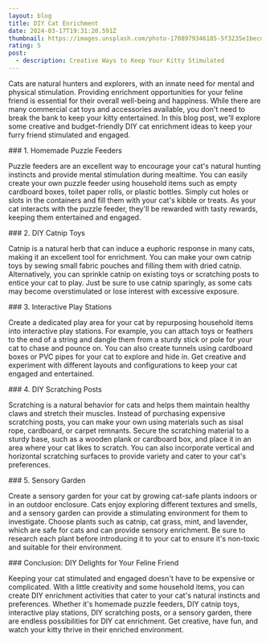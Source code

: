 ```yaml
---
layout: blog
title: DIY Cat Enrichment
date: 2024-03-17T19:31:20.591Z
thumbnail: https://images.unsplash.com/photo-1708979346185-5f3235e1becd?w=800&auto=format&fit=crop&q=60&ixlib=rb-4.0.3&ixid=M3wxMjA3fDB8MHxzZWFyY2h8MzZ8fGNhdHMlMjBwbGF5JTIwd2l0aCUyMHRveXxlbnwwfHwwfHx8MA%3D%3D
rating: 5
post:
  - description: Creative Ways to Keep Your Kitty Stimulated
---
```




Cats are natural hunters and explorers, with an innate need for mental
and physical stimulation. Providing enrichment opportunities for your
feline friend is essential for their overall well-being and happiness.
While there are many commercial cat toys and accessories available, you
don\'t need to break the bank to keep your kitty entertained. In this
blog post, we\'ll explore some creative and budget-friendly DIY cat
enrichment ideas to keep your furry friend stimulated and engaged.

\### 1. Homemade Puzzle Feeders

Puzzle feeders are an excellent way to encourage your cat\'s natural
hunting instincts and provide mental stimulation during mealtime. You
can easily create your own puzzle feeder using household items such as
empty cardboard boxes, toilet paper rolls, or plastic bottles. Simply
cut holes or slots in the containers and fill them with your cat\'s
kibble or treats. As your cat interacts with the puzzle feeder, they\'ll
be rewarded with tasty rewards, keeping them entertained and engaged.

\### 2. DIY Catnip Toys

Catnip is a natural herb that can induce a euphoric response in many
cats, making it an excellent tool for enrichment. You can make your own
catnip toys by sewing small fabric pouches and filling them with dried
catnip. Alternatively, you can sprinkle catnip on existing toys or
scratching posts to entice your cat to play. Just be sure to use catnip
sparingly, as some cats may become overstimulated or lose interest with
excessive exposure.

\### 3. Interactive Play Stations

Create a dedicated play area for your cat by repurposing household items
into interactive play stations. For example, you can attach toys or
feathers to the end of a string and dangle them from a sturdy stick or
pole for your cat to chase and pounce on. You can also create tunnels
using cardboard boxes or PVC pipes for your cat to explore and hide in.
Get creative and experiment with different layouts and configurations to
keep your cat engaged and entertained.

\### 4. DIY Scratching Posts

Scratching is a natural behavior for cats and helps them maintain
healthy claws and stretch their muscles. Instead of purchasing expensive
scratching posts, you can make your own using materials such as sisal
rope, cardboard, or carpet remnants. Secure the scratching material to a
sturdy base, such as a wooden plank or cardboard box, and place it in an
area where your cat likes to scratch. You can also incorporate vertical
and horizontal scratching surfaces to provide variety and cater to your
cat\'s preferences.

\### 5. Sensory Garden

Create a sensory garden for your cat by growing cat-safe plants indoors
or in an outdoor enclosure. Cats enjoy exploring different textures and
smells, and a sensory garden can provide a stimulating environment for
them to investigate. Choose plants such as catnip, cat grass, mint, and
lavender, which are safe for cats and can provide sensory enrichment. Be
sure to research each plant before introducing it to your cat to ensure
it\'s non-toxic and suitable for their environment.

\### Conclusion: DIY Delights for Your Feline Friend

Keeping your cat stimulated and engaged doesn\'t have to be expensive or
complicated. With a little creativity and some household items, you can
create DIY enrichment activities that cater to your cat\'s natural
instincts and preferences. Whether it\'s homemade puzzle feeders, DIY
catnip toys, interactive play stations, DIY scratching posts, or a
sensory garden, there are endless possibilities for DIY cat enrichment.
Get creative, have fun, and watch your kitty thrive in their enriched
environment.
